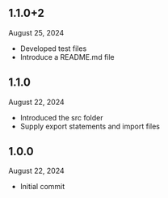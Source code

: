 
## 1.1.0+2
August 25, 2024
- Developed test files 
- Introduce a README.md file

## 1.1.0
August 22, 2024
- Introduced the src folder
- Supply export statements and import files

## 1.0.0
August 22, 2024
- Initial commit